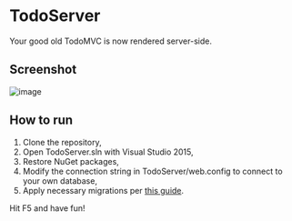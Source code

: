 # TodoServer
Your good old TodoMVC is now rendered server-side.

## Screenshot
![image](https://user-images.githubusercontent.com/8168391/28742673-db2ae404-7468-11e7-8bbc-6feba249fd4d.png)

## How to run
1. Clone the repository,
2. Open TodoServer.sln with Visual Studio 2015,
3. Restore NuGet packages,
4. Modify the connection string in TodoServer/web.config to connect to your own database,
5. Apply necessary migrations per [this guide](https://msdn.microsoft.com/en-us/library/jj591621(v=vs.113).aspx).

Hit F5 and have fun!
